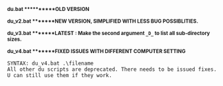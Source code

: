 <b><sup>du.bat **********OLD VERSION</br>
<br>du_v2.bat *******NEW VERSION, SIMPLIFIED WITH LESS BUG POSSIBLITIES.</br>
<br>du_v3.bat *******LATEST : Make the second argument ```_D_``` to list all sub-directory sizes.    
<br>du_v4.bat *******FIXED ISSUES WITH DIFFERENT COMPUTER SETTING  </b>   

```
SYNTAX: du_v4.bat .\filename
All other du scripts are deprecated. There needs to be issued fixes.
U can still use them if they work.
```

